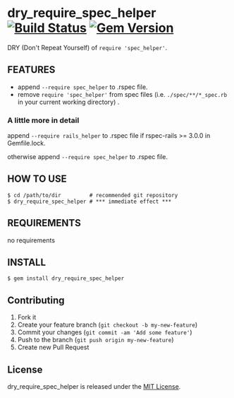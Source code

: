 # dry_require_spec_helper [![Build Status](https://travis-ci.org/koic/dry_require_spec_helper.svg)](https://travis-ci.org/koic/dry_require_spec_helper) [![Gem Version](https://badge.fury.io/rb/dry_require_spec_helper.svg)](http://badge.fury.io/rb/dry_require_spec_helper)

DRY (Don't Repeat Yourself) of `require 'spec_helper'`.

## FEATURES

* append `--require spec_helper` to .rspec file.
* remove `require 'spec_helper'` from spec files (i.e. `./spec/**/*_spec.rb` in your current working directory) .

### A little more in detail

append `--require rails_helper` to .rspec file if rspec-rails >= 3.0.0 in Gemfile.lock.

otherwise append `--require spec_helper` to .rspec file.

## HOW TO USE

```
$ cd /path/to/dir         # recommended git repository
$ dry_require_spec_helper # *** immediate effect ***
```

## REQUIREMENTS

no requirements

## INSTALL

```
$ gem install dry_require_spec_helper
```

## Contributing

1. Fork it
2. Create your feature branch (`git checkout -b my-new-feature`)
3. Commit your changes (`git commit -am 'Add some feature'`)
4. Push to the branch (`git push origin my-new-feature`)
5. Create new Pull Request

## License

dry_require_spec_helper is released under the [MIT License](http://www.opensource.org/licenses/MIT).
